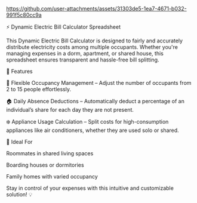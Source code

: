 https://github.com/user-attachments/assets/31303de5-1ea7-4671-b032-991f5c80cc9a

⚡ Dynamic Electric Bill Calculator Spreadsheet


This Dynamic Electric Bill Calculator is designed to fairly and accurately distribute electricity costs among multiple occupants. 
Whether you're managing expenses in a dorm, apartment, or shared house, this spreadsheet ensures transparent and hassle-free bill splitting.


🔎 Features

👥 Flexible Occupancy Management – Adjust the number of occupants from 2 to 15 people effortlessly.

🏠 Daily Absence Deductions – Automatically deduct a percentage of an individual’s share for each day they are not present.

❄️ Appliance Usage Calculation – Split costs for high-consumption appliances like air conditioners, whether they are used solo or shared.


📌 Ideal For

Roommates in shared living spaces

Boarding houses or dormitories

Family homes with varied occupancy

Stay in control of your expenses with this intuitive and customizable solution! 💡
